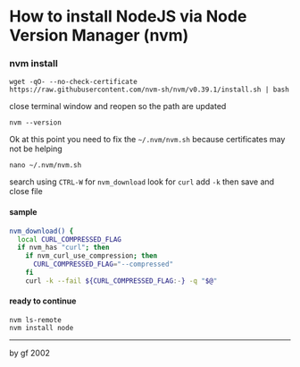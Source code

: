 # How to install NodeJS via Node Version Manager (nvm)

### nvm install

```
wget -qO- --no-check-certificate https://raw.githubusercontent.com/nvm-sh/nvm/v0.39.1/install.sh | bash
```

close terminal window and reopen so the path are updated

```
nvm --version
```

Ok at this point you need to fix the `~/.nvm/nvm.sh` because certificates may not be helping

```
nano ~/.nvm/nvm.sh
```
search using `CTRL-W` for `nvm_download` look for `curl` add `-k` then save and close file

#### sample
```bash
nvm_download() {
  local CURL_COMPRESSED_FLAG
  if nvm_has "curl"; then
    if nvm_curl_use_compression; then
      CURL_COMPRESSED_FLAG="--compressed"
    fi
    curl -k --fail ${CURL_COMPRESSED_FLAG:-} -q "$@"
```

#### ready to continue

```
nvm ls-remote
nvm install node
```

---
by gf 2002
